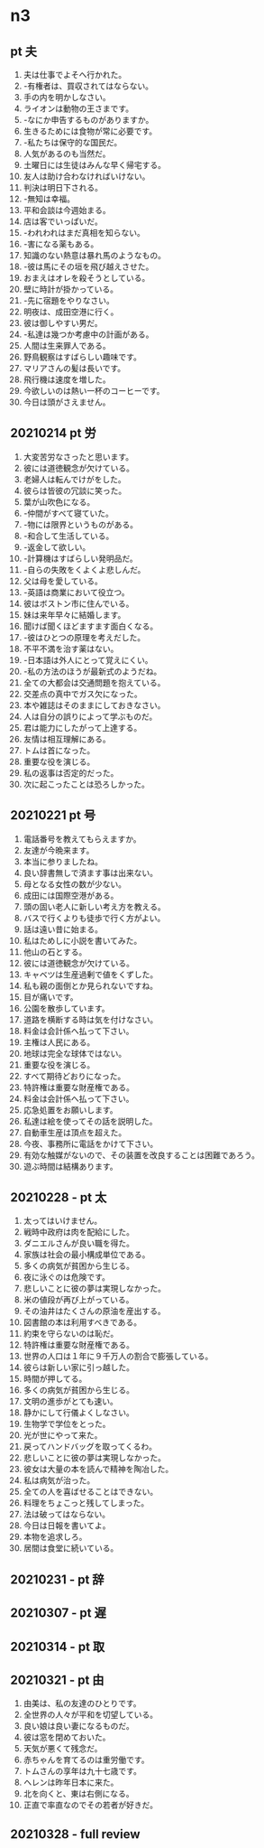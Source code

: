 # n3

## pt 夫

1. 夫は仕事でよそへ行かれた。
2. -有権者は、買収されてはならない。
3. 手の内を明かしなさい。
4. ライオンは動物の王さまです。
5. -なにか申告するものがありますか。
6. 生きるためには食物が常に必要です。
7. -私たちは保守的な国民だ。
8. 人気があるのも当然だ。
9. 土曜日には生徒はみんな早く帰宅する。
10. 友人は助け合わなければいけない。
11. 判決は明日下される。
12. -無知は幸福。
13. 平和会談は今週始まる。
14. 店は客でいっぱいだ。
15. -われわれはまだ真相を知らない。
16. -害になる薬もある。
17. 知識のない熱意は暴れ馬のようなもの。
18. -彼は馬にその垣を飛び越えさせた。
19. おまえはオレを殺そうとしている。
20. 壁に時計が掛かっている。
21. -先に宿題をやりなさい。
22. 明夜は、成田空港に行く。
23. 彼は御しやすい男だ。
24. -私達は幾つか考慮中の計画がある。
25. 人間は生来罪人である。
26. 野鳥観察はすばらしい趣味です。
27. マリアさんの髪は長いです。
28. 飛行機は速度を増した。
29. 今欲しいのは熱い一杯のコーヒーです。
30. 今日は頭がさえません。

## 20210214 pt 労

1. 大変苦労なさったと思います。
2. 彼には道徳観念が欠けている。
3. 老婦人は転んでけがをした。
4. 彼らは皆彼の冗談に笑った。
5. 葉が山吹色になる。
6. -仲間がすべて寝ていた。
7. -物には限界というものがある。
8. -和合して生活している。
9. -返金して欲しい。
10. -計算機はすばらしい発明品だ。
11. -自らの失敗をくよくよ悲しんだ。
12. 父は母を愛している。
13. -英語は商業において役立つ。
14. 彼はボストン市に住んでいる。
15. 妹は来年早々に結婚します。
16. 聞けば聞くほどますます面白くなる。
17. -彼はひとつの原理を考えだした。
18. 不平不満を治す薬はない。
19. -日本語は外人にとって覚えにくい。
20. -私の方法のほうが最新式のようだね。
21. 全ての大都会は交通問題を抱えている。
22. 交差点の真中でガス欠になった。
23. 本や雑誌はそのままにしておきなさい。
24. 人は自分の誤りによって学ぶものだ。
25. 君は能力にしたがって上達する。
26. 友情は相互理解にある。
27. トムは首になった。
28. 重要な役を演じる。
29. 私の返事は否定的だった。
30. 次に起こったことは恐ろしかった。

## 20210221 pt 号

1. 電話番号を教えてもらえますか。
2. 友達が今晩来ます。
3. 本当に参りましたね。
4. 良い辞書無しで済ます事は出来ない。
5. 母となる女性の数が少ない。
6. 成田には国際空港がある。
7. 頭の固い老人に新しい考え方を教える。
8. バスで行くよりも徒歩で行く方がよい。
9. 話は遠い昔に始まる。
10. 私はためしに小説を書いてみた。
11. 他山の石とする。
12. 彼には道徳観念が欠けている。
13. キャベツは生産過剰で値をくずした。
14. 私も親の面倒とか見られないですね。
15. 目が痛いです。
16. 公園を散歩しています。
17. 道路を横断する時は気を付けなさい。
18. 料金は会計係へ払って下さい。
19. 主権は人民にある。
20. 地球は完全な球体ではない。
21. 重要な役を演じる。
22. すべて期待どおりになった。
23. 特許権は重要な財産権である。
24. 料金は会計係へ払って下さい。
25. 応急処置をお願いします。
26. 私達は絵を使ってその話を説明した。
27. 自動車生産は頂点を超えた。
28. 今夜、事務所に電話をかけて下さい。
29. 有効な触媒がないので、その装置を改良することは困難であろう。
30. 遊ぶ時間は結構あります。

## 20210228 - pt 太

1. 太ってはいけません。
2. 戦時中政府は肉を配給にした。
3. ダニエルさんが良い職を得た。
4. 家族は社会の最小構成単位である。
5. 多くの病気が貧困から生じる。
6. 夜に泳ぐのは危険です。
7. 悲しいことに彼の夢は実現しなかった。
8. 米の値段が再び上がっている。
9. その油井はたくさんの原油を産出する。
10. 図書館の本は利用すべきである。
11. 約束を守らないのは恥だ。
12. 特許権は重要な財産権である。
13. 世界の人口は１年に９千万人の割合で膨張している。
14. 彼らは新しい家に引っ越した。
15. 時間が押してる。
16. 多くの病気が貧困から生じる。
17. 文明の進歩がとても速い。
18. 静かにして行儀よくしなさい。
19. 生物学で学位をとった。
20. 光が世にやって来た。
21. 戻ってハンドバッグを取ってくるわ。
22. 悲しいことに彼の夢は実現しなかった。
23. 彼女は大量の本を読んで精神を陶冶した。
24. 私は病気が治った。
25. 全ての人を喜ばせることはできない。
26. 料理をちょこっと残してしまった。
27. 法は破ってはならない。
28. 今日は日報を書いてよ。
29. 本物を追求しろ。
30. 居間は食堂に続いている。



## 20210231 - pt 辞

## 20210307 - pt 遅

## 20210314 - pt 取

## 20210321 - pt 由

1. 由美は、私の友達のひとりです。
2. 全世界の人々が平和を切望している。
3. 良い娘は良い妻になるものだ。
4. 彼は窓を閉めておいた。
5. 天気が悪くて残念だ。
6. 赤ちゃんを育てるのは重労働です。
7. トムさんの享年は九十七歳です。
8. ヘレンは昨年日本に来た。
9. 北を向くと、東は右側になる。
10. 正直で率直なのでその若者が好きだ。

## 20210328 - full review